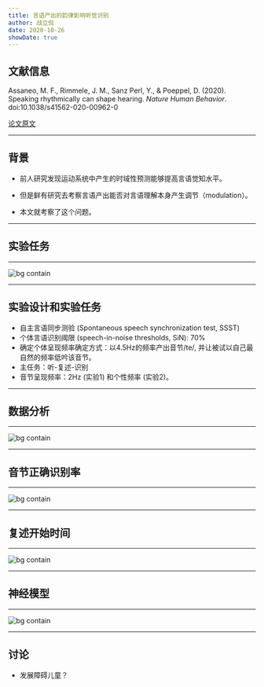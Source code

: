 ```yaml
---
title: 言语产出的韵律影响听觉识别
author: 战立侃
date: 2020-10-26
showDate: true
---
```



## 文献信息

Assaneo, M. F., Rimmele, J. M., Sanz Perl, Y., & Poeppel, D. (2020). Speaking rhythmically can shape hearing. *Nature Human Behavior*. doi:10.1038/s41562-020-00962-0

[论文原文](../Source_Files/2020-10-26-ZLK1.pdf)

---
## 背景

- 前人研究发现运动系统中产生的时域性预测能够提高言语觉知水平。

- 但是鲜有研究去考察言语产出能否对言语理解本身产生调节（modulation）。

- 本文就考察了这个问题。

---
## 实验任务

---
![bg contain](../Supporting_Information/2020-10-26-ZLK1-Fig1.png)

---
## 实验设计和实验任务

- 自主言语同步测验 (Spontaneous speech synchronization test, SSST)
- 个体言语识别阈限 (speech-in-noise thresholds, SiN): 70%
- 确定个体呈现频率确定方式：以4.5Hz的频率产出音节/te/, 并让被试以自己最自然的频率低吟该音节。
- 主任务：听-复述-识别
- 音节呈现频率：2Hz (实验1) 和个性频率 (实验2)。

---
## 数据分析
---

![bg contain](../Supporting_Information/2020-10-26-ZLK1-Fig2.png)

---
## 音节正确识别率

---

![bg contain](../Supporting_Information/2020-10-26-ZLK1-Fig3.png)

---
## 复述开始时间

---

![bg contain](../Supporting_Information/2020-10-26-ZLK1-Fig4.png)

---
## 神经模型

---

![bg contain](../Supporting_Information/2020-10-26-ZLK1-Fig5.png)

---
## 讨论

- 发展障碍儿童？
